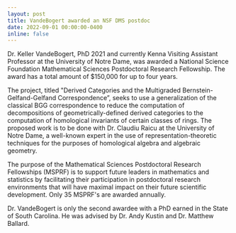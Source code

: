 ```yaml
---
layout: post
title: VandeBogert awarded an NSF DMS postdoc
date: 2022-09-01 00:00:00-0400
inline: false
---
```


Dr. Keller VandeBogert, PhD 2021 and currently Kenna Visiting Assistant
Professor at the University of Notre Dame, was awarded a National Science
Foundation Mathematical Sciences Postdoctoral Research Fellowship. The award
has a total amount of $150,000 for up to four years. 

The project, titled "Derived Categories and the Multigraded
Bernstein-Gelfand-Gelfand Correspondence”, seeks to use a generalization of the
classical BGG correspondence to reduce the computation of decompositions of
geometrically-defined derived categories to the computation of homological
invariants of certain classes of rings. The proposed work is to be done with
Dr. Claudiu Raicu at the University of Notre Dame, a well-known expert in the
use of representation-theoretic techniques for the purposes of homological
algebra and algebraic geometry.

The purpose of the Mathematical Sciences Postdoctoral Research Fellowships
(MSPRF) is to support future leaders in mathematics and statistics by
facilitating their participation in postdoctoral research environments that
will have maximal impact on their future scientific development. Only 35
MSPRF's are awarded annually.

Dr. VandeBogert is only the second awardee with a PhD earned in the State of
South Carolina. He was advised by Dr. Andy Kustin and Dr. Matthew Ballard.
